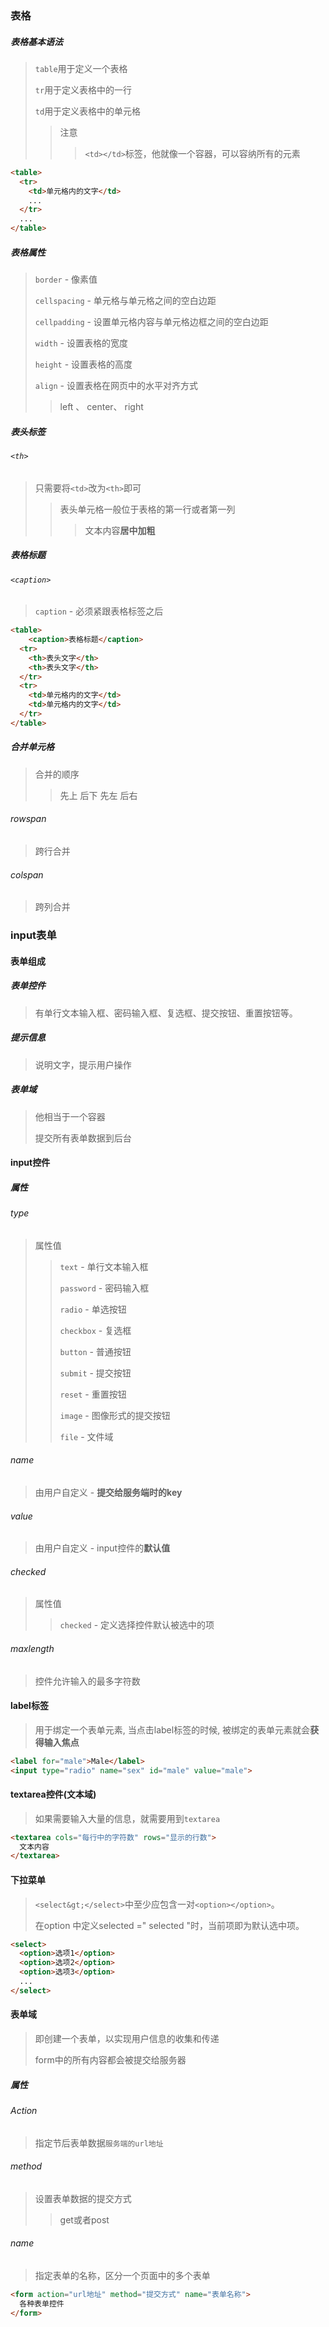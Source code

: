 ### 表格

##### 表格基本语法

> `table`用于定义一个表格
>
> `tr`用于定义表格中的一行
>
> `td`用于定义表格中的单元格
>
> > 注意
> >
> > > `<td></td>`标签，他就像一个容器，可以容纳所有的元素

```HTML
<table>
  <tr>
    <td>单元格内的文字</td>
    ...
  </tr>
  ...
</table>
```

##### 表格属性

> `border` - 像素值
>
> `cellspacing` - 单元格与单元格之间的空白边距
>
> `cellpadding` - 设置单元格内容与单元格边框之间的空白边距
>
> `width` - 设置表格的宽度
>
> `height` - 设置表格的高度
>
> `align` - 设置表格在网页中的水平对齐方式
>
> > left 、 center、 right

##### 表头标签

###### `<th>`

> 只需要将`<td>`改为`<th>`即可
>
> > 表头单元格一般位于表格的第一行或者第一列
> >
> > > 文本内容**居中加粗**

##### 表格标题

###### `<caption>`

> `caption` - 必须紧跟表格标签之后

```html
<table>
    <caption>表格标题</caption>
  <tr>
    <th>表头文字</th>
    <th>表头文字</th>
  </tr>
  <tr>
    <td>单元格内的文字</td>
    <td>单元格内的文字</td>
  </tr>
</table>
```

##### 合并单元格

>  合并的顺序
>
> > 先上 后下   先左  后右

###### rowspan

>跨行合并

###### colspan

>跨列合并



### input表单

#### 表单组成

##### 表单控件

> 有单行文本输入框、密码输入框、复选框、提交按钮、重置按钮等。

##### 提示信息

>  说明文字，提示用户操作

##### 表单域

>  他相当于一个容器
>
> 提交所有表单数据到后台

#### input控件

##### 属性

###### type

> 属性值
>
> > `text` - 单行文本输入框
> >
> > `password` - 密码输入框
> >
> > `radio` - 单选按钮
> >
> > `checkbox` - 复选框
> >
> > `button` - 普通按钮
> >
> > `submit` - 提交按钮
> >
> > `reset` - 重置按钮
> >
> > `image` - 图像形式的提交按钮
> >
> > `file` - 文件域

###### name

> 由用户自定义  - **提交给服务端时的key** 

###### value

> 由用户自定义 - input控件的**默认值**

###### checked

> 属性值
>
> > `checked` - 定义选择控件默认被选中的项

###### maxlength

> 控件允许输入的最多字符数



#### label标签

> 用于绑定一个表单元素, 当点击label标签的时候, 被绑定的表单元素就会**获得输入焦点**

```html
<label for="male">Male</label>
<input type="radio" name="sex" id="male" value="male">
```



#### textarea控件(文本域)

> 如果需要输入大量的信息，就需要用到`textarea`

```html
<textarea cols="每行中的字符数" rows="显示的行数">
  文本内容
</textarea>
```



#### 下拉菜单

> `<select&gt;</select>`中至少应包含一对`<option></option>`。
>
> 在option 中定义selected =" selected "时，当前项即为默认选中项。

```html
<select>
  <option>选项1</option>
  <option>选项2</option>
  <option>选项3</option>
  ...
</select>
```



#### 表单域

> 即创建一个表单，以实现用户信息的收集和传递
>
> form中的所有内容都会被提交给服务器

##### 属性

###### Action

> 指定节后表单数据`服务端的url地址`

###### method

> 设置表单数据的提交方式
>
> > get或者post

###### name

> 指定表单的名称，区分一个页面中的多个表单

```html
<form action="url地址" method="提交方式" name="表单名称">
  各种表单控件
</form>
```